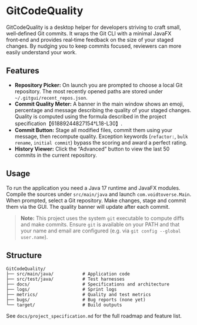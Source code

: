# GitCodeQuality

GitCodeQuality is a desktop helper for developers striving to craft small, well‑defined Git commits. It wraps the Git CLI with a minimal JavaFX front‑end and provides real‑time feedback on the size of your staged changes. By nudging you to keep commits focused, reviewers can more easily understand your work.

## Features

- **Repository Picker:** On launch you are prompted to choose a local Git repository. The most recently opened paths are stored under `~/.gitgui/recent_repos.json`.
- **Commit Quality Meter:** A banner in the main window shows an emoji, percentage and message describing the quality of your staged changes. Quality is computed using the formula described in the project specification【61889244827154†L18-L30】.
- **Commit Button:** Stage all modified files, commit them using your message, then recompute quality. Exception keywords (`refactor:`, `bulk rename`, `initial commit`) bypass the scoring and award a perfect rating.
- **History Viewer:** Click the “Advanced” button to view the last 50 commits in the current repository.

## Usage

To run the application you need a Java 17 runtime and JavaFX modules. Compile the sources under `src/main/java` and launch `com.voidtoverse.Main`. When prompted, select a Git repository. Make changes, stage and commit them via the GUI. The quality banner will update after each commit.

> **Note:** This project uses the system `git` executable to compute diffs and make commits. Ensure `git` is available on your PATH and that your name and email are configured (e.g. via `git config --global user.name`).

## Structure

```
GitCodeQuality/
├── src/main/java/           # Application code
├── src/test/java/           # Test harnesses
├── docs/                    # Specifications and architecture
├── logs/                    # Sprint logs
├── metrics/                 # Quality and test metrics
├── bugs/                    # Bug reports (none yet)
└── target/                  # Build outputs
```

See `docs/project_specification.md` for the full roadmap and feature list.
